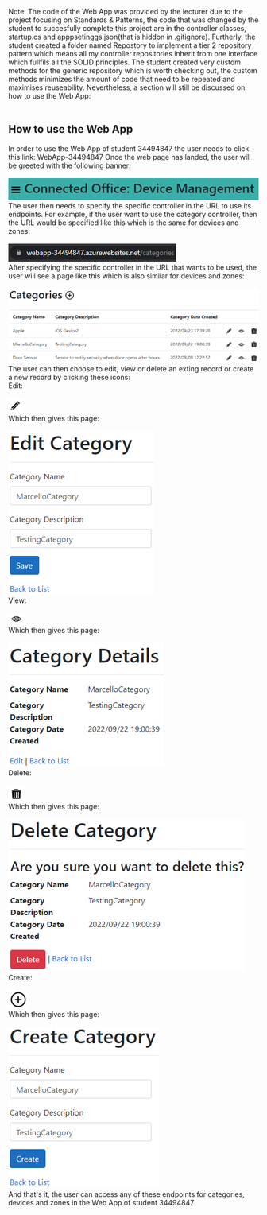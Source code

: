 Note: The code of the Web App was provided by the lecturer due to the project focusing on Standards & Patterns, the code
that was changed by the student to succesfully complete this project are in the controller classes, startup.cs and apppsetinggs.json(that is hiddon in .gitignore).
Furtherly, the student created a folder named Repostory to implement a tier 2 repository pattern which means all my controller repositories inherit from one interface which fullfils all the SOLID principles. 
The student created very custom methods for the generic repository which is worth checking out, the custom methods minimizes the amount of code that need to be repeated and maximises reuseability. 
Nevertheless, a section will still be discussed on how to use the Web App: <br /><br />
<h2>How to use the Web App</h2>
<p>
	In order to use the Web App of student 34494847 the user needs to click this link: <a>WebApp-34494847</a>
	Once the web page has landed, the user will be greeted with the following banner: <br />
	<br /><img src="img/banner.png" alt="API-34494847 landing banner image"/><br />
	The user then needs to specify the specific controller in the URL to use its endpoints.
	For example, if the user want to use the category controller, then the URL would be specified like this which is the same for devices and zones: <br />
	<br /><img src="img/categoryurl.png" alt="API-34494847 login dropdown image"/><br />
	After specifying the specific controller in the URL that wants to be used, the user will see a page like this which is also similar for devices and zones: <br />
	<br /><img src="img/categorieslanding.png" alt="API-34494847 login dropdown image"/><br />
	The user can then choose to edit, view or delete an exting record or create a new record by clicking these icons: <br />
	Edit: <br />
	<br /><img src="img/edit.png" alt="API-34494847 login dropdown image"/><br />
	Which then gives this page: <br />
	<br /><img src="img/editC.png" alt="API-34494847 login dropdown image"/><br />
	View: <br />
	<br /><img src="img/view.png" alt="API-34494847 login dropdown image"/><br />
	Which then gives this page: <br />
	<br /><img src="img/viewC.png" alt="API-34494847 login dropdown image"/><br />
	Delete: <br />
	<br /><img src="img/delete.png" alt="API-34494847 login dropdown image"/><br />
	Which then gives this page: <br />
	<br /><img src="img/deleteC.png" alt="API-34494847 login dropdown image"/><br />
	Create: <br />
	<br /><img src="img/create.png" alt="API-34494847 login dropdown image"/><br />
	Which then gives this page: <br />
	<br /><img src="img/createC.png" alt="API-34494847 login dropdown image"/><br />
	And that's it, the user can access any of these endpoints for categories, devices and zones in the Web App of student 34494847
</p>